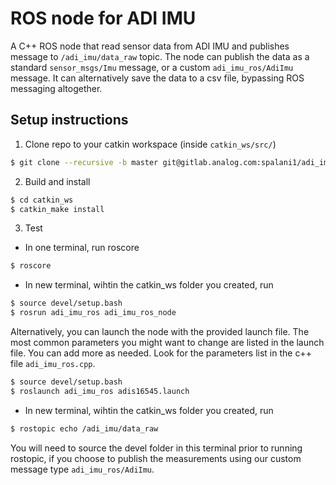 # ROS node for ADI IMU

A C++ ROS node that read sensor data from ADI IMU and publishes message to `/adi_imu/data_raw` topic.
The node can publish the data as a standard `sensor_msgs/Imu` message, or a custom `adi_imu_ros/AdiImu` message.
It can alternatively save the data to a csv file, bypassing ROS messaging altogether.


## Setup instructions

1. Clone repo to your catkin workspace (inside `catkin_ws/src/`)
```bash
$ git clone --recursive -b master git@gitlab.analog.com:spalani1/adi_imu_ros.git
```

2. Build and install
```bash
$ cd catkin_ws
$ catkin_make install
```

3. Test

* In one terminal, run roscore
```bash
$ roscore
```
* In new terminal, wihtin the catkin_ws folder you created, run
```bash
$ source devel/setup.bash
$ rosrun adi_imu_ros adi_imu_ros_node
```
Alternatively, you can launch the node with the provided launch file.
The most common parameters you might want to change are listed in the launch file.
You can add more as needed. Look for the parameters list in the c++ file `adi_imu_ros.cpp`.
```bash
$ source devel/setup.bash
$ roslaunch adi_imu_ros adis16545.launch
```
* In new terminal, wihtin the catkin_ws folder you created, run
```bash
$ rostopic echo /adi_imu/data_raw
```
You will need to source the devel folder in this terminal prior to running rostopic, if you choose 
to publish the measurements using our custom message type `adi_imu_ros/AdiImu`. 
